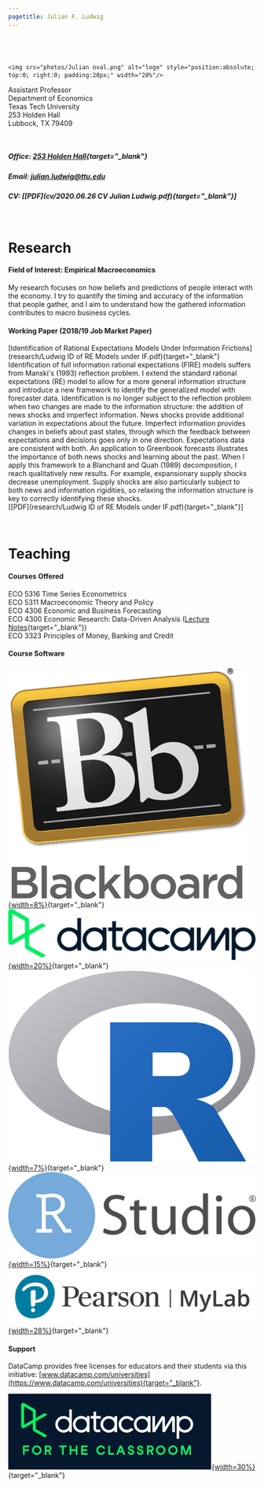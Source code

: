 ```yaml
---
pagetitle: Julian F. Ludwig
---
```






###### $~$


```{=html}
<img src="photos/Julian oval.png" alt="logo" style="position:absolute; top:0; right:0; padding:20px;" width="28%"/>
```




Assistant Professor \
Department of Economics \
Texas Tech University \
253 Holden Hall \
Lubbock, TX 79409

<br>

##### Office: [253 Holden Hall](http://www.ttu.edu/map/?b=Holden%20Hall){target="_blank"}

##### Email: julian.ludwig@ttu.edu

##### CV: [[PDF](cv/2020.06.26 CV Julian Ludwig.pdf){target="_blank"}]


<br>

# Research

#### Field of Interest: Empirical Macroeconomics 
My research focuses on how beliefs and predictions of people interact with the economy. I try to quantify the timing and accuracy of the information that people gather, and I aim to understand how the gathered information contributes to macro business cycles.


#### Working Paper (2018/19 Job Market Paper)

[Identification of Rational Expectations Models Under Information Frictions](research/Ludwig ID of RE Models under IF.pdf){target="_blank"} \
Identification of full information rational expectations (FIRE) models suffers from Manski's (1993) reflection problem. I extend the standard rational expectations (RE) model to allow for a more general information structure and introduce a new framework to identify the generalized model with forecaster data. Identification is no longer subject to the reflection problem when two changes are made to the information structure: the addition of news shocks and imperfect information. News shocks provide additional variation in expectations about the future. Imperfect information provides changes in beliefs about past states, through which the feedback between expectations and decisions goes only in one direction. Expectations data are consistent with both. An application to Greenbook forecasts illustrates the importance of both news shocks and learning about the past. When I apply this framework to a Blanchard and Quah (1989) decomposition, I reach qualitatively new results. For example, expansionary supply shocks decrease unemployment. Supply shocks are also particularly subject to both news and information rigidities, so relaxing the information structure is key to correctly identifying these shocks. \
[[PDF](research/Ludwig ID of RE Models under IF.pdf){target="_blank"}]




$~$

# Teaching

#### Courses Offered

ECO 5316 Time Series Econometrics \
ECO 5311 Macroeconomic Theory and Policy \
ECO 4306 Economic and Business Forecasting \
ECO 4300 Economic Research: Data-Driven Analysis  ([Lecture Notes](daer){target="_blank"}) \
ECO 3323 Principles of Money, Banking and Credit


#### Course Software

[![asdf](icons/blackboard.png){width=8%}](https://ttu.blackboard.com/){target="_blank"}
&nbsp; &nbsp;&nbsp;&nbsp;
[![asdf](icons/datacamp.png){width=20%}](https://app.datacamp.com/learn/){target="_blank"}
&nbsp; &nbsp;&nbsp;&nbsp;
[![asdf](icons/r.png){width=7%}](https://www.r-project.org/){target="_blank"}
&nbsp; &nbsp;&nbsp;&nbsp;&nbsp;
[![asdf](icons/rstudio.png){width=15%}](https://posit.co/products/open-source/rstudio/){target="_blank"}
&nbsp; &nbsp;&nbsp;&nbsp;
[![asdf](icons/pearsonmylab.png){width=28%}](https://mlm.pearson.com/northamerica/myeconlab/){target="_blank"}



#### Support

DataCamp provides free licenses for educators and their students via this initiative: [www.datacamp.com/universities](https://www.datacamp.com/universities){target="_blank"}.

[![asdf](icons/datacampclassroom.png){width=30%}](https://www.datacamp.com/universities){target="_blank"}









